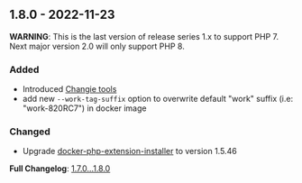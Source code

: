 
## 1.8.0 - 2022-11-23

**WARNING**: This is the last version of release series 1.x to support PHP 7. Next major version 2.0 will only support PHP 8.

### Added

- Introduced [Changie tools](https://github.com/miniscruff/changie)
- add new `--work-tag-suffix` option to overwrite default "work" suffix (i.e: "work-820RC7") in docker image

### Changed

- Upgrade [docker-php-extension-installer](https://github.com/mlocati/docker-php-extension-installer) to version 1.5.46

**Full Changelog**: [1.7.0...1.8.0](https://github.com/llaville/docker-php-toolbox/compare/1.7.0...1.8.0)
